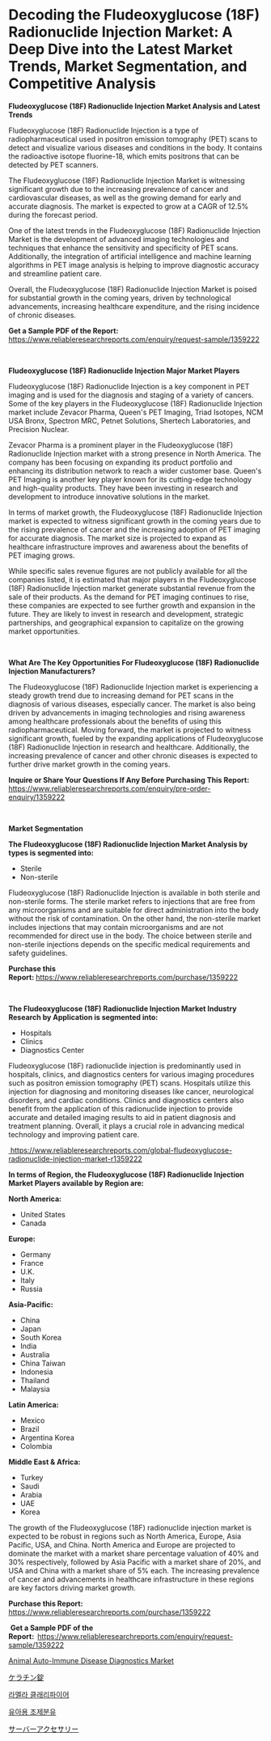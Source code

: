 <p><h1>Decoding the Fludeoxyglucose (18F) Radionuclide Injection Market: A Deep Dive into the Latest Market Trends, Market Segmentation, and Competitive Analysis</h1></p><p><strong>Fludeoxyglucose (18F) Radionuclide Injection Market Analysis and Latest Trends</strong></p>
<p><p>Fludeoxyglucose (18F) Radionuclide Injection is a type of radiopharmaceutical used in positron emission tomography (PET) scans to detect and visualize various diseases and conditions in the body. It contains the radioactive isotope fluorine-18, which emits positrons that can be detected by PET scanners.</p><p>The Fludeoxyglucose (18F) Radionuclide Injection Market is witnessing significant growth due to the increasing prevalence of cancer and cardiovascular diseases, as well as the growing demand for early and accurate diagnosis. The market is expected to grow at a CAGR of 12.5% during the forecast period.</p><p>One of the latest trends in the Fludeoxyglucose (18F) Radionuclide Injection Market is the development of advanced imaging technologies and techniques that enhance the sensitivity and specificity of PET scans. Additionally, the integration of artificial intelligence and machine learning algorithms in PET image analysis is helping to improve diagnostic accuracy and streamline patient care.</p><p>Overall, the Fludeoxyglucose (18F) Radionuclide Injection Market is poised for substantial growth in the coming years, driven by technological advancements, increasing healthcare expenditure, and the rising incidence of chronic diseases.</p></p>
<p><strong>Get a Sample PDF of the Report:&nbsp;</strong> <a href="https://www.reliableresearchreports.com/enquiry/request-sample/1359222">https://www.reliableresearchreports.com/enquiry/request-sample/1359222</a></p>
<p>&nbsp;</p>
<p><strong>Fludeoxyglucose (18F) Radionuclide Injection Major Market Players</strong></p>
<p><p>Fludeoxyglucose (18F) Radionuclide Injection is a key component in PET imaging and is used for the diagnosis and staging of a variety of cancers. Some of the key players in the Fludeoxyglucose (18F) Radionuclide Injection market include Zevacor Pharma, Queen's PET Imaging, Triad Isotopes, NCM USA Bronx, Spectron MRC, Petnet Solutions, Shertech Laboratories, and Precision Nuclear.</p><p>Zevacor Pharma is a prominent player in the Fludeoxyglucose (18F) Radionuclide Injection market with a strong presence in North America. The company has been focusing on expanding its product portfolio and enhancing its distribution network to reach a wider customer base. Queen's PET Imaging is another key player known for its cutting-edge technology and high-quality products. They have been investing in research and development to introduce innovative solutions in the market.</p><p>In terms of market growth, the Fludeoxyglucose (18F) Radionuclide Injection market is expected to witness significant growth in the coming years due to the rising prevalence of cancer and the increasing adoption of PET imaging for accurate diagnosis. The market size is projected to expand as healthcare infrastructure improves and awareness about the benefits of PET imaging grows.</p><p>While specific sales revenue figures are not publicly available for all the companies listed, it is estimated that major players in the Fludeoxyglucose (18F) Radionuclide Injection market generate substantial revenue from the sale of their products. As the demand for PET imaging continues to rise, these companies are expected to see further growth and expansion in the future. They are likely to invest in research and development, strategic partnerships, and geographical expansion to capitalize on the growing market opportunities.</p></p>
<p>&nbsp;</p>
<p><strong>What Are The Key Opportunities For Fludeoxyglucose (18F) Radionuclide Injection Manufacturers?</strong></p>
<p><p>The Fludeoxyglucose (18F) Radionuclide Injection market is experiencing a steady growth trend due to increasing demand for PET scans in the diagnosis of various diseases, especially cancer. The market is also being driven by advancements in imaging technologies and rising awareness among healthcare professionals about the benefits of using this radiopharmaceutical. Moving forward, the market is projected to witness significant growth, fueled by the expanding applications of Fludeoxyglucose (18F) Radionuclide Injection in research and healthcare. Additionally, the increasing prevalence of cancer and other chronic diseases is expected to further drive market growth in the coming years.</p></p>
<p><strong>Inquire or Share Your Questions If Any Before Purchasing This Report:</strong> <a href="https://www.reliableresearchreports.com/enquiry/pre-order-enquiry/1359222">https://www.reliableresearchreports.com/enquiry/pre-order-enquiry/1359222</a></p>
<p>&nbsp;</p>
<p><strong>Market Segmentation</strong></p>
<p><strong>The Fludeoxyglucose (18F) Radionuclide Injection Market Analysis by types is segmented into:</strong></p>
<p><ul><li>Sterile</li><li>Non-sterile</li></ul></p>
<p><p>Fludeoxyglucose (18F) Radionuclide Injection is available in both sterile and non-sterile forms. The sterile market refers to injections that are free from any microorganisms and are suitable for direct administration into the body without the risk of contamination. On the other hand, the non-sterile market includes injections that may contain microorganisms and are not recommended for direct use in the body. The choice between sterile and non-sterile injections depends on the specific medical requirements and safety guidelines.</p></p>
<p><strong>Purchase this Report:&nbsp;</strong><a href="https://www.reliableresearchreports.com/purchase/1359222">https://www.reliableresearchreports.com/purchase/1359222</a></p>
<p>&nbsp;</p>
<p><strong>The Fludeoxyglucose (18F) Radionuclide Injection Market Industry Research by Application is segmented into:</strong></p>
<p><ul><li>Hospitals</li><li>Clinics</li><li>Diagnostics Center</li></ul></p>
<p><p>Fludeoxyglucose (18F) radionuclide injection is predominantly used in hospitals, clinics, and diagnostics centers for various imaging procedures such as positron emission tomography (PET) scans. Hospitals utilize this injection for diagnosing and monitoring diseases like cancer, neurological disorders, and cardiac conditions. Clinics and diagnostics centers also benefit from the application of this radionuclide injection to provide accurate and detailed imaging results to aid in patient diagnosis and treatment planning. Overall, it plays a crucial role in advancing medical technology and improving patient care.</p></p>
<p><a href="https://www.reliableresearchreports.com/global-fludeoxyglucose-radionuclide-injection-market-r1359222">&nbsp;https://www.reliableresearchreports.com/global-fludeoxyglucose-radionuclide-injection-market-r1359222</a></p>
<p><strong>In terms of Region, the Fludeoxyglucose (18F) Radionuclide Injection Market Players available by Region are:</strong></p>
<p>
    <p> <strong> North America: </strong>
        <ul>
            <li>United States</li>
            <li>Canada</li>
        </ul>
        </p> 
    <p> <strong> Europe: </strong>
        <ul>
            <li>Germany</li>
            <li>France</li>
            <li>U.K.</li>
            <li>Italy</li>
            <li>Russia</li>
        </ul>
        </p> 
    <p> <strong> Asia-Pacific: </strong>
        <ul>
            <li>China</li>
            <li>Japan</li>
            <li>South Korea</li>
            <li>India</li>
            <li>Australia</li>
            <li>China Taiwan</li>
            <li>Indonesia</li>
            <li>Thailand</li>
            <li>Malaysia</li>
        </ul>
        </p> 
    <p> <strong> Latin America: </strong>
        <ul>
            <li>Mexico</li>
            <li>Brazil</li>
            <li>Argentina Korea</li>
            <li>Colombia</li>
        </ul>
        </p> 
    <p> <strong> Middle East & Africa: </strong>
        <ul>
            <li>Turkey</li>
            <li>Saudi</li>
            <li>Arabia</li>
            <li>UAE</li>
            <li>Korea</li>
        </ul>
    </p>
    </p>
<p><p>The growth of the Fludeoxyglucose (18F) radionuclide injection market is expected to be robust in regions such as North America, Europe, Asia Pacific, USA, and China. North America and Europe are projected to dominate the market with a market share percentage valuation of 40% and 30% respectively, followed by Asia Pacific with a market share of 20%, and USA and China with a market share of 5% each. The increasing prevalence of cancer and advancements in healthcare infrastructure in these regions are key factors driving market growth.</p></p>
<p><strong>Purchase this Report: </strong><a href="https://www.reliableresearchreports.com/purchase/1359222">https://www.reliableresearchreports.com/purchase/1359222</a></p>
<p>&nbsp;<strong>Get a Sample PDF of the Report:&nbsp;&nbsp;</strong><a href="https://www.reliableresearchreports.com/enquiry/request-sample/1359222">https://www.reliableresearchreports.com/enquiry/request-sample/1359222</a></p>
<p><strong></strong></p>
<p><p><a href="https://github.com/ashman753/Market-Research-Report-List-1/blob/main/animal-auto-immune-disease-diagnostics-market.md">Animal Auto-Immune Disease Diagnostics Market</a></p><p><a href="https://medium.com/@ebbkautzer/%E3%82%B1%E3%83%A9%E3%83%81%E3%83%B3%E3%82%BF%E3%83%96%E3%83%AC%E3%83%83%E3%83%88%E3%81%AE%E5%B8%82%E5%A0%B4%E3%82%B7%E3%82%A7%E3%82%A2%E3%81%AE%E9%80%B2%E5%8C%96%E3%81%A8%E5%B8%82%E5%A0%B4%E6%88%90%E9%95%B7%E3%83%88%E3%83%AC%E3%83%B3%E3%83%892024%E5%B9%B4%E3%81%8B%E3%82%892031%E5%B9%B4%E3%81%BE%E3%81%A7-6b768a8706c2">ケラチン錠</a></p><p><a href="https://medium.com/@genius6587678/%EB%9D%BC%EB%A9%9C%EB%9D%BC-%ED%81%B4%EB%9E%98%EB%A6%AC%ED%8C%8C%EC%9D%B4%EC%96%B4-%EC%8B%9C%EC%9E%A5-%EC%A0%84%EB%A7%9D-%EC%82%B0%EC%97%85-%EA%B0%9C%EC%9A%94-%EB%B0%8F-%EC%98%88%EC%B8%A1-2024%EB%85%84%EB%B6%80%ED%84%B0-2031%EB%85%84%EA%B9%8C%EC%A7%80-d437c9c68a4f">라멜라 클래리파이어</a></p><p><a href="https://medium.com/@fly879567/%EC%9C%A0%EC%95%84%EC%9A%A9-%EB%B6%84%EC%9C%A0-%EC%8B%9C%EC%9E%A5-%EA%B7%9C%EB%AA%A8-%EB%B0%8F-%EC%8B%9C%EC%9E%A5-%EB%8F%99%ED%96%A5-%EC%A0%84%EC%B2%B4-%EC%82%B0%EC%97%85-%EA%B0%9C%EC%9A%94-2024%EB%85%84%EB%B6%80%ED%84%B0-2031%EB%85%84%EA%B9%8C%EC%A7%80-293c91fdf40a">유아용 조제분유</a></p><p><a href="https://medium.com/@queenlitle19361/%E3%82%B5%E3%83%BC%E3%83%90%E3%83%BC%E3%82%A2%E3%82%AF%E3%82%BB%E3%82%B5%E3%83%AA%E3%83%BC%E5%B8%82%E5%A0%B4%E3%83%AC%E3%83%9D%E3%83%BC%E3%83%88%E3%81%AF-%E3%81%93%E3%81%AE%E5%B8%82%E5%A0%B4%E3%81%AE%E6%9C%80%E6%96%B0%E3%81%AE%E3%83%88%E3%83%AC%E3%83%B3%E3%83%89%E3%82%84%E6%88%90%E9%95%B7%E6%A9%9F%E4%BC%9A%E3%82%92%E6%98%8E%E3%82%89%E3%81%8B%E3%81%AB%E3%81%97%E3%81%A6%E3%81%84%E3%81%BE%E3%81%99-90b57c5dcf0a">サーバーアクセサリー</a></p></p>